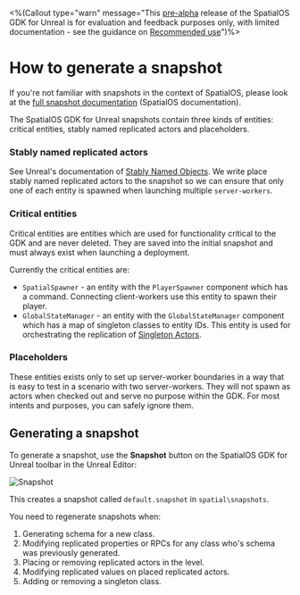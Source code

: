 <%(Callout type="warn" message="This [pre-alpha](https://docs.improbable.io/reference/latest/shared/release-policy#maturity-stages) release of the SpatialOS GDK for Unreal is for evaluation and feedback purposes only, with limited documentation - see the guidance on [Recommended use]({{urlRoot}}/index#recommended-use)")%>

# How to generate a snapshot

If you're not familiar with snapshots in the context of SpatialOS, please look at the [full snapshot documentation](https://docs.improbable.io/reference/latest/shared/operate/snapshots) (SpatialOS documentation).

The SpatialOS GDK for Unreal snapshots contain three kinds of entities: critical entities, stably named replicated actors and placeholders.

### Stably named replicated actors

See Unreal's documentation of [Stably Named Objects](https://docs.unrealengine.com/en-US/Gameplay/Networking/Actors/Properties/ObjectReferences). We write place stably named replicated actors to the snapshot so we can ensure that only one of each entity is spawned when launching multiple `server-workers`.

### Critical entities

Critical entities are entities which are used for functionality critical to the GDK and are never deleted. They are saved into the initial snapshot and must always exist when launching a deployment.

Currently the critical entities are:

* `SpatialSpawner` - an entity with the `PlayerSpawner` component which has a command. Connecting client-workers use this entity to spawn their player.
* `GlobalStateManager` - an entity with the `GlobalStateManager` component which has a map of singleton classes to entity IDs. This entity is used for orchestrating the replication of [Singleton Actors]({{urlRoot}}/content/singleton-actors.md).

### Placeholders

These entities exists only to set up server-worker boundaries in a way that is easy to test in a scenario with two server-workers. They will not spawn as actors when checked out and serve no purpose within the GDK. For most intents and purposes, you can safely ignore them.

## Generating a snapshot

To generate a snapshot, use the **Snapshot** button on the SpatialOS GDK for Unreal toolbar in the Unreal Editor:

 ![Snapshot]({{assetRoot}}assets/screen-grabs/snapshot.png)

 This creates a snapshot called `default.snapshot` in `spatial\snapshots`.

You need to regenerate snapshots when:
1. Generating schema for a new class.
1. Modifying replicated properties or RPCs for any class who's schema was previously generated.
1. Placing or removing replicated actors in the level.
1. Modifying replicated values on placed replicated actors.
1. Adding or removing a singleton class.
